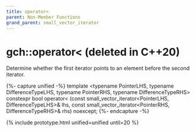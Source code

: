 ```yaml
---
title: operator<
parent: Non-Member Functions
grand_parent: small_vector_iterator
---
```


# gch::operator< <span class="title-annotation">(deleted in C++20)</span>

Determine whether the first iterator points to an element before the second iterator.

{%- capture unified -%}
template <typename PointerLHS, typename DifferenceTypeLHS,
          typename PointerRHS, typename DifferenceTypeRHS>
constexpr
bool
operator< (const small_vector_iterator<PointerLHS, DifferenceTypeLHS>& lhs,
           const small_vector_iterator<PointerRHS, DifferenceTypeRHS>& rhs)
  noexcept;
{%- endcapture -%}

{% include prototype.html unified=unified until=20 %}
